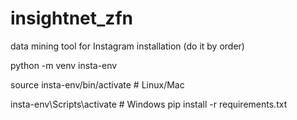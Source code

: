 # insightnet_zfn
data mining tool for Instagram
installation (do it by order)

python -m venv insta-env

source insta-env/bin/activate  # Linux/Mac

insta-env\Scripts\activate  # Windows
pip install -r requirements.txt
